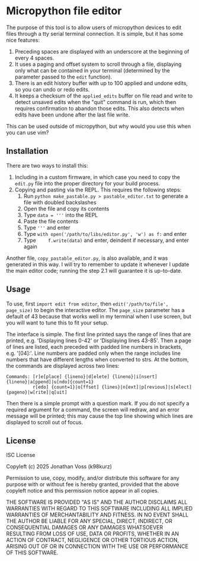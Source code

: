 # Micropython file editor

The purpose of this tool is to allow users of micropython devices to edit files
through a tty serial terminal connection. It is simple, but it has some nice
features:

1. Preceding spaces are displayed with an underscore at the beginning of every 4
spaces.
2. It uses a paging and offset system to scroll through a file, displaying only
what can be contained in your terminal (determined by the parameter passed to
the `edit` function).
3. There is an edit history buffer with up to 100 applied and undone edits, so
you can undo or redo edits.
4. It keeps a checksum of the `applied_edits` buffer on file read and write to
detect unsaved edits when the "quit" command is run, which then requires
confirmation to abandon those edits. This also detects when edits have been
undone after the last file write.

This can be used outside of micropython, but why would you use this when you can
use vim?

## Installation

There are two ways to install this:

1. Including in a custom firmware, in which case you need to copy the `edit.py`
file into the proper directory for your build process.
2. Copying and pasting via the REPL. This requires the following steps:
    1. Run `python make_pastable.py > pastable_editor.txt` to generate a file
with doubled backslashes
    2. Open the file and copy its contents
    3. Type `data = '''` into the REPL
    4. Paste the file contents
    5. Type `'''` and enter
    6. Type `with open('/path/to/libs/editor.py', 'w') as f:` and enter
    7. Type `    f.write(data)` and enter, deindent if necessary, and enter again

Another file, `copy_pastable_editor.py`, is also available, and it was generated
in this way. I will try to remember to update it whenever I update the main
editor code; running the step 2.1 will guarantee it is up-to-date.

## Usage

To use, first `import edit from editor`, then `edit('/path/to/file', page_size)`
to begin the interactive editor. The `page_size` parameter has a default of 43
because that works well in my terminal when I use screen, but you will want to
tune this to fit your setup.

The interface is simple. The first line printed says the range of lines that are
printed, e.g. 'Displaying lines 0-42' or 'Displaying lines 43-85'. Then a page of
lines are listed, each preceded with padded line numbers in brackets, e.g.
'[04]:'. Line numbers are padded only when the range includes line numbers that
have different lengths when converted to strs. At the bottom, the commands are
displayed across two lines:

```
Commands: [r]e[place] {lineno}|d[elete] {lineno}|i[nsert] {lineno}|a[ppend]|u[ndo]{count=1}
          r[edo] {count=1}|o[ffset] {lines}|n[ext]|p[revious]|s[elect] {pageno}|w[rite]|q[uit]
```

Then there is a simple prompt with a question mark. If you do not specify a
required argument for a command, the screen will redraw, and an error message
will be printed; this may cause the top line showing which lines are displayed
to scroll out of focus.

## License

ISC License

Copyleft (c) 2025 Jonathan Voss (k98kurz)

Permission to use, copy, modify, and/or distribute this software
for any purpose with or without fee is hereby granted, provided
that the above copyleft notice and this permission notice appear in
all copies.

THE SOFTWARE IS PROVIDED "AS IS" AND THE AUTHOR DISCLAIMS ALL 
WARRANTIES WITH REGARD TO THIS SOFTWARE INCLUDING ALL IMPLIED
WARRANTIES OF MERCHANTABILITY AND FITNESS. IN NO EVENT SHALL THE 
AUTHOR BE LIABLE FOR ANY SPECIAL, DIRECT, INDIRECT, OR
CONSEQUENTIAL DAMAGES OR ANY DAMAGES WHATSOEVER RESULTING FROM LOSS
OF USE, DATA OR PROFITS, WHETHER IN AN ACTION OF CONTRACT,
NEGLIGENCE OR OTHER TORTIOUS ACTION, ARISING OUT OF OR IN
CONNECTION WITH THE USE OR PERFORMANCE OF THIS SOFTWARE.

